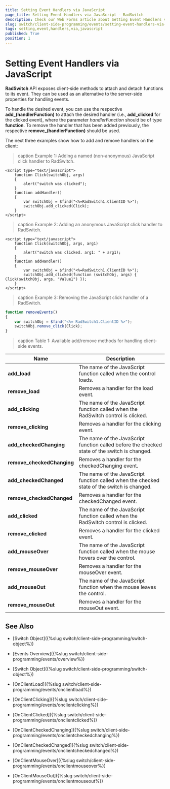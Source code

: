 ```yaml
---
title: Setting Event Handlers via JavaScript
page_title: Setting Event Handlers via JavaScript - RadSwitch
description: Check our Web Forms article about Setting Event Handlers via JavaScript.
slug: switch/client-side-programming/events/setting-event-handlers-via-javascript
tags: setting,event,handlers,via,javascript
published: True
position: 1
---
```


# Setting Event Handlers via JavaScript

**RadSwitch** API exposes client-side methods to attach and detach functions to its event. They can be used as an alternative to the server-side properties for handling events. 

To handle the desired event, you can use the respective **add_<eventName>(handlerFunction)** to attach the desired handler (i.e., **add_clicked** for the clicked event), where the parameter *handlerFunction* should be of type **function**. To remove the handler that has been added previously, the respective **remove_<eventName>(handlerFunction)** should be used.

The next three examples show how to add and remove handlers on the client:

>caption Example 1: Adding a named (non-anonymous) JavaScript click handler to RadSwitch.

````ASP.NET
<script type="text/javascript">
	function Click(switchObj, args)
	{
		alert("switch was clicked");
	}
	function addHandler()
	{
		var switchObj = $find("<%=RadSwitch1.ClientID %>");
		switchObj.add_clicked(Click);
	}
</script>
````

>caption Example 2: Adding an anonymous JavaScript click handler to RadSwitch.

````ASP.NET
<script type="text/javascript">
	function Click(switchObj, args, arg1)
	{
		alert("switch was clicked. arg1: " + arg1);
	}
	function addHandler()
	{
		var switchObj = $find("<%=RadSwitch1.ClientID %>");
		switchObj.add_clicked(function (switchObj, args) { Click(switchObj, args, "Value1") });
	}
</script>
````

>caption Example 3: Removing the JavaScript click handler of a RadSwitch.

````JavaScript
function removeEvents()
{
    var switchObj = $find("<%= RadSwitch1.ClientID %>");
    switchObj.remove_click(Click);
}
````

>caption Table 1: Available add/remove methods for handling client-side events.

| Name | Description |
| ------ | ------ |
| **add_load** |The name of the JavaScript function called when the control loads.|
| **remove_load** |Removes a handler for the load event.|
| **add_clicking** |The name of the JavaScript function called when the RadSwitch control is clicked.|
| **remove_clicking** |Removes a handler for the clicking event.|
| **add_checkedChanging** |The name of the JavaScript function called before the checked state of the switch is changed.|
| **remove_checkedChanging** |Removes a handler for the checkedChanging event.|
| **add_checkedChanged** |The name of the JavaScript function called when the checked state of the switch is changed.|
| **remove_checkedChanged** |Removes a handler for the checkedChanged event.|
| **add_clicked** |The name of the JavaScript function called when the RadSwitch control is clicked.|
| **remove_clicked** |Removes a handler for the clicked event.|
| **add_mouseOver** |The name of the JavaScript function called when the mouse hovers over the control.|
| **remove_mouseOver** |Removes a handler for the mouseOver event.|
| **add_mouseOut** |The name of the JavaScript function when the mouse leaves the control.|
| **remove_mouseOut** |Removes a handler for the mouseOut event.|

## See Also

 * [Switch Object]({%slug switch/client-side-programming/switch-object%})
 
 * [Events Overview]({%slug switch/client-side-programming/events/overview%})
 
 * [Switch Object]({%slug switch/client-side-programming/switch-object%})
 
 * [OnClientLoad]({%slug switch/client-side-programming/events/onclientload%})
 
 * [OnClientClicking]({%slug switch/client-side-programming/events/onclientclicking%})
 
 * [OnClientClicked]({%slug switch/client-side-programming/events/onclientclicked%})
 
 * [OnClientCheckedChanging]({%slug switch/client-side-programming/events/onclientcheckedchanging%})

 * [OnClientCheckedChanged]({%slug switch/client-side-programming/events/onclientcheckedchanged%})
 
 * [OnClientMouseOver]({%slug switch/client-side-programming/events/onclientmouseover%})
 
 * [OnClientMouseOut]({%slug switch/client-side-programming/events/onclientmouseout%})



